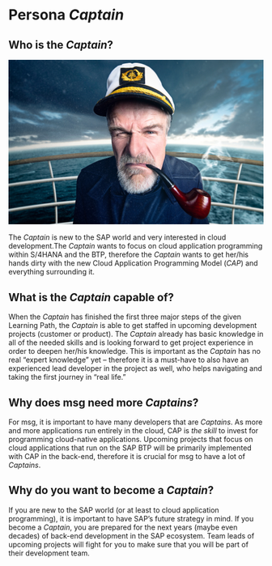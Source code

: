 # Persona *Captain*

## Who is the *Captain*?

![The Captain](https://raw.githubusercontent.com/msg-CareerPaths/sap-cap-persona/main/assets/The-Captain.png)

The *Captain* is new to the SAP world and very interested in cloud development.The *Captain* wants to focus on cloud application programming within S/4HANA and the BTP, therefore the *Captain* wants to get her/his hands dirty with the new Cloud Application Programming Model (*CAP*) and everything surrounding it.

## What is the *Captain* capable of?

When the *Captain* has finished the first three major steps of the given Learning Path, the *Captain* is able to get staffed in upcoming development projects (customer or product). The *Captain* already has basic knowledge in all of the needed skills and is looking forward to get project experience in order to deepen her/his knowledge. This is important as the *Captain* has no real “expert knowledge” yet – therefore it is a must-have to also have an experienced lead developer in the project as well, who helps navigating and taking the first journey in “real life.”

## Why does msg need more *Captains*?

For msg, it is important to have many developers that are *Captains*. As more and more applications run entirely in the cloud, CAP is *the skill* to invest for programming cloud-native applications. Upcoming projects that focus on cloud applications that run on the SAP BTP will be primarily implemented with CAP in the back-end, therefore it is crucial for msg to have a lot of *Captains*.

## Why do you want to become a *Captain*?

If you are new to the SAP world (or at least to cloud application programming), it is important to have SAP’s future strategy in mind. If you become a *Captain*, you are prepared for the next years (maybe even decades) of back-end development in the SAP ecosystem. Team leads of upcoming projects will fight for you to make sure that you will be part of their development team.​
